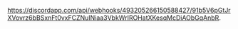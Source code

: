 https://discordapp.com/api/webhooks/493205266150588427/91b5V6pGtJrXVovrz6bBSxnFt0vxFCZNuINiaa3VbkWrIROHatXKesqMcDiAObGqAnbR.
